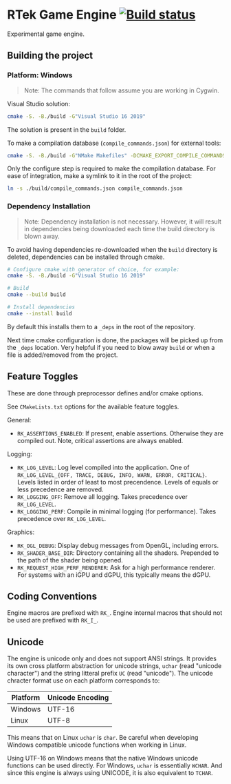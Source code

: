 # RTek Game Engine [![Build status](https://ci.appveyor.com/api/projects/status/vhg77c4q2dan0l16?svg=true)](https://ci.appveyor.com/project/sdsmith/rtek)

Experimental game engine.

## Building the project

### Platform: Windows

> Note: The commands that follow assume you are working in Cygwin.

Visual Studio solution:
```sh
cmake -S. -B./build -G"Visual Studio 16 2019"
```

The solution is present in the `build` folder.

To make a compilation database (`compile_commands.json`) for external tools:
```sh
cmake -S. -B./build -G"NMake Makefiles" -DCMAKE_EXPORT_COMPILE_COMMANDS=ON
```

Only the configure step is required to make the compilation database. For ease of integration, make a symlink to it in the root of the project:
```sh
ln -s ./build/compile_commands.json compile_commands.json
```

### Dependency Installation

> Note: Dependency installation is not necessary. However, it will result in dependencies being downloaded each time the build directory is blown away.

To avoid having dependencies re-downloaded when the `build` directory is deleted, dependencies can be installed through cmake.

```sh
# Configure cmake with generator of choice, for example:
cmake -S. -B./build -G"Visual Studio 16 2019"

# Build
cmake --build build

# Install dependencies
cmake --install build
```

By default this installs them to a `_deps` in the root of the repository.

Next time cmake configuration is done, the packages will be picked up from the `_deps` location. Very helpful if you need to blow away `build` or when a file is added/removed from the project.

## Feature Toggles

These are done through preprocessor defines and/or cmake options.

See `CMakeLists.txt` options for the available feature toggles.

General:
- `RK_ASSERTIONS_ENABLED`: If present, enable assertions. Otherwise they are compiled out. Note, critical assertions are always enabled.

Logging:
- `RK_LOG_LEVEL`: Log level compiled into the application. One of `RK_LOG_LEVEL_{OFF, TRACE, DEBUG, INFO, WARN, ERROR, CRITICAL}`. Levels listed in order of least to most precendence. Levels of equals or less precedence are removed.
- `RK_LOGGING_OFF`: Remove all logging. Takes precedence over `RK_LOG_LEVEL`.
- `RK_LOGGING_PERF`: Compile in minimal logging (for performance). Takes precedence over `RK_LOG_LEVEL`.

Graphics:
- `RK_OGL_DEBUG`: Display debug messages from OpenGL, including errors.
- `RK_SHADER_BASE_DIR`: Directory containing all the shaders. Prepended to the path of the shader being opened.
- `RK_REQUEST_HIGH_PERF_RENDERER`: Ask for a high performance renderer. For systems with an iGPU and dGPU, this typically means the dGPU.

## Coding Conventions
Engine macros are prefixed with `RK_`. Engine internal macros that should not be used are prefixed with `RK_I_`.

## Unicode

The engine is unicode only and does not support ANSI strings. It provides its own cross platform abstraction for unicode strings, `uchar` (read "unicode character") and the string litteral prefix `UC` (read "unicode"). The unicode chracter format use on each platform corresponds to:

| Platform | Unicode Encoding |
|-|-|
| Windows | UTF-16 |
| Linux | UTF-8 |

This means that on Linux `uchar` is `char`. Be careful when developing Windows compatible unicode functions when working in Linux.

Using UTF-16 on Windows means that the native Windows unicode functions can be used directly. For Windows, `uchar` is essentially `WCHAR`. And since this engine is always using UNICODE, it is also equivalent to `TCHAR`.
